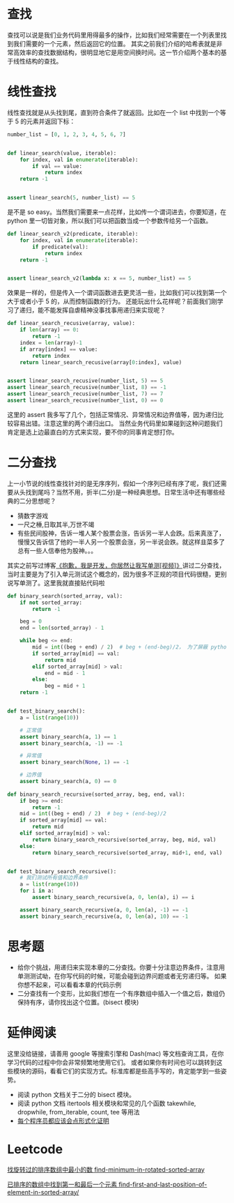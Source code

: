 # 查找

查找可以说是我们业务代码里用得最多的操作，比如我们经常需要在一个列表里找到我们需要的一个元素，然后返回它的位置。
其实之前我们介绍的哈希表就是非常高效率的查找数据结构，很明显地它是用空间换时间。这一节介绍两个基本的基于线性结构的查找。

# 线性查找
线性查找就是从头找到尾，直到符合条件了就返回。比如在一个 list 中找到一个等于 5 的元素并返回下标：

```py
number_list = [0, 1, 2, 3, 4, 5, 6, 7]


def linear_search(value, iterable):
    for index, val in enumerate(iterable):
        if val == value:
            return index
    return -1


assert linear_search(5, number_list) == 5

```
是不是 so easy。当然我们需要来一点花样，比如传一个谓词进去，你要知道，在 python 里一切皆对象，所以我们可以把函数当成一个参数传给另一个函数。

```py
def linear_search_v2(predicate, iterable):
    for index, val in enumerate(iterable):
        if predicate(val):
            return index
    return -1


assert linear_search_v2(lambda x: x == 5, number_list) == 5
```

效果是一样的，但是传入一个谓词函数进去更灵活一些，比如我们可以找到第一个大于或者小于 5 的，从而控制函数的行为。
还能玩出什么花样呢？前面我们刚学习了递归，能不能发挥自虐精神没事找事用递归来实现呢？

```py
def linear_search_recusive(array, value):
    if len(array) == 0:
        return -1
    index = len(array)-1
    if array[index] == value:
        return index
    return linear_search_recusive(array[0:index], value)


assert linear_search_recusive(number_list, 5) == 5
assert linear_search_recusive(number_list, 8) == -1
assert linear_search_recusive(number_list, 7) == 7
assert linear_search_recusive(number_list, 0) == 0
```
这里的 assert 我多写了几个，包括正常情况、异常情况和边界值等，因为递归比较容易出错。注意这里的两个递归出口。
当然业务代码里如果碰到这种问题我们肯定是选上边最直白的方式来实现，要不你的同事肯定想打你。

# 二分查找
上一小节说的线性查找针对的是无序序列，假如一个序列已经有序了呢，我们还需要从头找到尾吗？当然不用，折半(二分)是一种经典思想。日常生活中还有哪些经典的二分思想呢？

- 猜数字游戏
- 一尺之棰,日取其半,万世不竭
- 有些民间股神，告诉一堆人某个股票会涨，告诉另一半人会跌。后来真涨了，慢慢又告诉信了他的一半人另一个股票会涨，另一半说会跌。就这样韭菜多了总有一些人信奉他为股神。。。

其实之前写过博客[《抱歉，我是开发，你居然让我写单测[视频]》](https://zhuanlan.zhihu.com/p/35352024)讲过二分查找，当时主要是为了引入单元测试这个概念的，因为很多不正规的项目代码很糙，更别说写单测了。这里我就直接贴代码啦

```py
def binary_search(sorted_array, val):
    if not sorted_array:
        return -1

    beg = 0
    end = len(sorted_array) - 1

    while beg <= end:
        mid = int((beg + end) / 2)  # beg + (end-beg)/2， 为了屏蔽 python 2/3 差异我用了强转
        if sorted_array[mid] == val:
            return mid
        elif sorted_array[mid] > val:
            end = mid - 1
        else:
            beg = mid + 1
    return -1


def test_binary_search():
    a = list(range(10))

    # 正常值
    assert binary_search(a, 1) == 1
    assert binary_search(a, -1) == -1

    # 异常值
    assert binary_search(None, 1) == -1

    # 边界值
    assert binary_search(a, 0) == 0
    
def binary_search_recursive(sorted_array, beg, end, val):
    if beg >= end:
        return -1
    mid = int((beg + end) / 2)  # beg + (end-beg)/2
    if sorted_array[mid] == val:
        return mid
    elif sorted_array[mid] > val:
        return binary_search_recursive(sorted_array, beg, mid, val)    # 注意我依然假设 beg, end 区间是左闭右开的
    else:
        return binary_search_recursive(sorted_array, mid+1, end, val)


def test_binary_search_recursive():
    # 我们测试所有值和边界条件
    a = list(range(10))
    for i in a:
        assert binary_search_recursive(a, 0, len(a), i) == i

    assert binary_search_recursive(a, 0, len(a), -1) == -1
    assert binary_search_recursive(a, 0, len(a), 10) == -1
```


# 思考题
- 给你个挑战，用递归来实现本章的二分查找。你要十分注意边界条件，注意用单测测试呦，在你写代码的时候，可能会碰到边界问题或者无穷递归等。 如果你想不起来，可以看看本章的代码示例
- 二分查找有一个变形，比如我们想在一个有序数组中插入一个值之后，数组仍保持有序，请你找出这个位置。(bisect 模块)


# 延伸阅读
这里没给链接，请善用 google 等搜索引擎和 Dash(mac) 等文档查询工具，在你学习代码的过程中你会非常频繁地使用它们。
或者如果你有时间也可以跳转到这些模块的源码，看看它们的实现方式。标准库都是些高手写的，肯定能学到一些姿势。

- 阅读 python 文档关于二分的 bisect 模块。
- 阅读 python 文档 itertools 相关模块和常见的几个函数 takewhile, dropwhile, from_iterable, count, tee 等用法
- [每个程序员都应该会点形式化证明](https://zhuanlan.zhihu.com/p/35364999?group_id=967109293607129088)


# Leetcode

[找旋转过的排序数组中最小的数 find-minimum-in-rotated-sorted-array](https://leetcode.com/problems/find-minimum-in-rotated-sorted-array/description/)

[已排序的数组中找到第一和最后一个元素 find-first-and-last-position-of-element-in-sorted-array/](https://leetcode.com/problems/find-first-and-last-position-of-element-in-sorted-array/submissions/)
